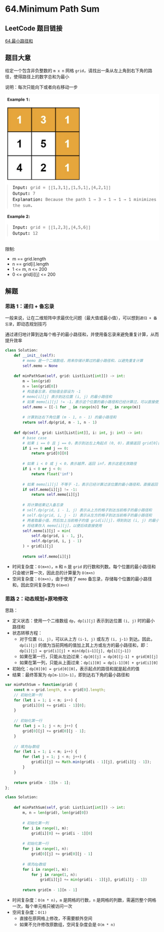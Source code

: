 # 64.Minimum Path Sum

## LeetCode 题目链接

[64.最小路径和](https://leetcode.cn/problems/minimum-path-sum/)

## 题目大意

给定一个包含非负整数的 `m x n` 网格 `grid`，请找出一条从左上角到右下角的路径，使得路径上的数字总和为最小

说明：每次只能向下或者向右移动一步

![alt text](images/example64.png)

限制:
- m == grid.length
- n == grid[i].length
- 1 <= m, n <= 200
- 0 <= grid[i][j] <= 200

## 解题

### 思路 1：递归 + 备忘录

一般来说，让在二维矩阵中求最优化问题（最大值或最小值），可以想到`递归 + 备忘录`，即动态规划技巧

通过递归地计算到达每个格子的最小路径和，并使用备忘录来避免重复计算，从而提升效率

```python
class Solution:
    def __init__(self):
        # memo 是一个二维数组，用来存储计算过的最小路径和，以避免重复计算
        self.memo = None

    def minPathSum(self, grid: List[List[int]]) -> int:
        m = len(grid)
        n = len(grid[0])
        # 构造备忘录，初始值全部设为 -1
        # memo[i][j] 表示到达位置 (i, j) 的最小路径和
        # 如果 memo[i][j] != -1，表示这个位置的最小路径和已经计算过，可以直接使用
        self.memo = [[-1 for _ in range(n)] for _ in range(m)]

        # 计算到达右下角位置 (m - 1, n - 1) 的最小路径和
        return self.dp(grid, m - 1, n - 1)
    
    def dp(self, grid: List[List[int]], i: int, j: int) -> int:
        # base case
        # 如果 i == 0 且 j == 0，表示到达左上角起点 (0, 0)，直接返回 grid[0][0]
        if i == 0 and j == 0:
            return grid[0][0]
        
        # 如果 i < 0 或 j < 0，表示越界，返回 inf，表示这是无效路径
        if i < 0 or j < 0:
            return float('inf')

        # 如果 memo[i][j] 不等于 -1，表示已经计算过该位置的最小路径和，直接返回 memo[i][j]，避免重复计算
        if self.memo[i][j] != -1:
            return self.memo[i][j]
        
        # 将计算结果记入备忘录
        # self.dp(grid, i - 1, j) 表示从上方的格子到达当前格子的最小路径和
        # self.dp(grid, i, j - 1) 表示从左方的格子到达当前格子的最小路径和
        # 两者取最小值，然后加上当前格子的值 grid[i][j]，得到到达 (i, j) 的最小路径和
        # 将结果存入 memo[i][j]，以便后续直接使用
        self.memo[i][j] = min(
            self.dp(grid, i - 1, j),
            self.dp(grid, i, j - 1)
        ) + grid[i][j]
        
        return self.memo[i][j]  
```

- 时间复杂度：`O(m×n)`，`m` 和 `n` 是 `grid` 的行数和列数。每个位置的最小路径和只会被计算一次，因此总的计算量为 `O(m×n)`
- 空间复杂度：`O(m×n)`，由于使用了 `memo` 备忘录，存储每个位置的最小路径和，因此空间复杂度为 `O(m×n)`

### 思路 2：动态规划+原地修改

思路：
- 定义状态：使用一个二维数组 `dp`，`dp[i][j]` 表示到达位置 `(i, j)` 时的最小路径和
- 状态转移方程：
  - 对于位置 `(i, j)`，可以从上方 `(i-1, j)` 或左方 `(i, j-1)` 到达。因此，`dp[i][j]` 的值为当前网格的值加上其上方或左方的最小路径和，即：`dp[i][j] = grid[i][j] + min(dp[i−1][j], dp[i][j−1])`
  - 如果在第一行，只能从左边过来：`dp[0][j] = dp[0][j-1] + grid[0][j]`
  - 如果在第一列，只能从上面过来：`dp[i][0] = dp[i-1][0] + grid[i][0]`
- 初始化：`dp[0][0] = grid[0][0]`，表示起点的路径和就是起点的值
- 结果：最终答案为 `dp[m-1][n-1]`，即到达右下角的最小路径和

```js
var minPathSum = function(grid) {
    const m = grid.length, n = grid[0].length;
    // 初始化第一列
    for (let i = 1; i < m; i++) {
        grid[i][0] += grid[i - 1][0];
    }

    // 初始化第一行
    for (let j = 1; j < n; j++) {
        grid[0][j] += grid[0][j - 1];
    }

    // 填充dp数组
    for (let i = 1; i < m; i++) {
        for (let j = 1; j < n; j++) {
            grid[i][j] += Math.min(grid[i - 1][j], grid[i][j - 1]);
        }
    }

    return grid[m - 1][n - 1];
};
```
```python
class Solution:

    def minPathSum(self, grid: List[List[int]]) -> int:
        m, n = len(grid), len(grid[0])
        
        # 初始化第一列
        for i in range(1, m):
            grid[i][0] += grid[i - 1][0]

        # 初始化第一行
        for j in range(1, n):
            grid[0][j] += grid[0][j - 1]

        # 填充dp数组
        for i in range(1, m):
            for j in range(1, n):
                grid[i][j] += min(grid[i - 1][j], grid[i][j - 1])
        
        return grid[m - 1][n - 1]
```

- 时间复杂度：`O(m * n)`，`m` 是网格的行数，`n` 是网格的列数，需遍历整个网格一次，每个单元格只被访问一次
- 空间复杂度：`O(1)`
  - 直接在原网格上修改，不需要额外空间
  - 如果不允许修改原数组，空间复杂度会是 `O(m * n)`
